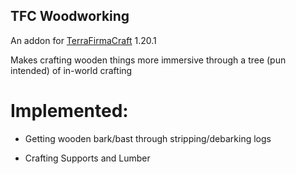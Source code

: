 ## TFC Woodworking

An addon for [TerraFirmaCraft](https://github.com/TerraFirmaCraft/TerraFirmaCraft/tree/1.20.x) 1.20.1

Makes crafting wooden things more immersive through a tree (pun intended) of in-world crafting

# Implemented:

- Getting wooden bark/bast through stripping/debarking logs

- Crafting Supports and Lumber
